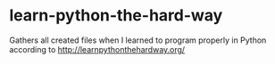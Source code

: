 # learn-python-the-hard-way
Gathers all created files when I learned to program properly in Python according to http://learnpythonthehardway.org/
